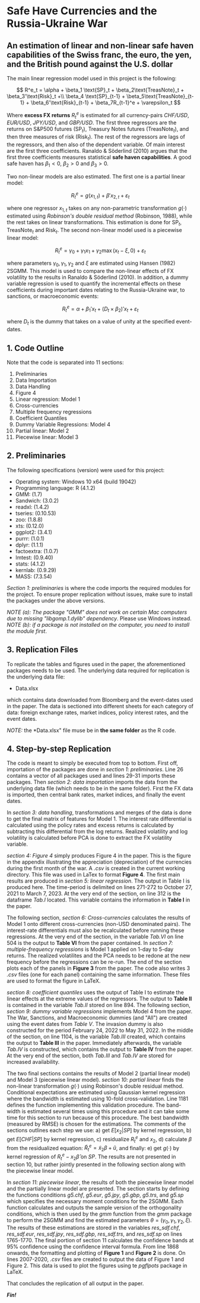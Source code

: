 # Safe Have Currencies and the Russia-Ukraine War

## An estimation of linear and non-linear safe haven capabilities of the Swiss franc, the euro, the yen, and the British pound against the U.S. dollar

The main linear regression model used in this project is the following:

$$
R^e_t = \alpha + \beta_1 \text{SP}_t + \beta_2\text{TreasNote}_t + \beta_3'\text{Risk}_t +\\ \beta_4 \text{SP}_{t-1} + \beta_5\text{TreasNote}_{t-1} + \beta_6'\text{Risk}_{t-1} + \beta_7R_{t-1}^e + \varepsilon_t
$$

Where **excess FX returns** $R^e_t$ is estimated for all currency-pairs *CHF/USD*, *EUR/USD*, *JPY/USD*, and *GBP/USD*. The first three regressors are the returns on S&P500 futures ($\text{SP}_t$), Treasury Notes futures ($\text{TreasNote}_t$), and then three measures of risk ($\text{Risk}_t$). The rest of the regressors are lags of the regressors, and then also of the dependent variable. Of main interest are the first three coefficients. Ranaldo & Söderlind (2010) argues that the first three coefficients measures statistical **safe haven capabilities**. A good safe haven has $\beta_1 < 0$, $\beta_2 > 0$ and $\beta_3 > 0$. 

Two non-linear models are also estimated. The first one is a partial linear model: 

$$ R^e_t = g(x_{1,t}) + \beta' x_{2,t} + \varepsilon_t $$

where one regressor $x_{1,t}$ takes on any non-parametric transformation $g(\cdot)$ estimated using *Robinson's double residual method* (Robinson, 1988), while the rest takes on linear transformations. This estimation is done for $\text{SP}_t$, $\text{TreasNote}_t$ and $\text{Risk}_t$. The second non-linear model used is a piecewise linear model:

$$ R^e_t = \gamma_0 + \gamma_1 x_1 + \gamma_2 \max(x_t - \xi, 0) + \varepsilon_t $$

where parameters $\gamma_0, \gamma_1, \gamma_2$ and $\xi$ are estimated using Hansen (1982) 2SGMM. This model is used to compare the non-linear effects of FX volatility to the results in Ranaldo & Söderlind (2010). In addition, a dummy variable regression is used to quantify the incremental effects on these coefficients during important dates relating to the Russia-Ukraine war, to sanctions, or macroeconomic events:

$$ R^e_t = \alpha + \beta_1'x_t + (D_t \times \beta_2)' x_t + \varepsilon_t $$

where $D_t$ is the dummy that takes on a value of unity at the specified event-dates. 

## 1. Code Outline 

Note that the code is separated into 11 sections:

1. Preliminaries
2. Data Importation
3. Data Handling
4. Figure 4
5. Linear regression: Model 1
6. Cross-currencies
7. Multiple frequency regressions
8. Coefficient Quantiles
9. Dummy Variable Regressions: Model 4
10. Partial linear: Model 2
11. Piecewise linear: Model 3

## 2. Preliminaries

The following specifications (version) were used for this project:
- Operating system: Windows 10 x64 (build 19042)
- Programming language: R (4.1.2)
- GMM: (1.7)
- Sandwich: (3.0.2)
- readxl: (1.4.2)
- tseries: (0.10.53)
- zoo: (1.8.8)
- xts: (0.12.0)
- ggplot2: (3.4.1)
- purrr: (1.0.1)
- dplyr: (1.1.1)
- factoextra: (1.0.7)
- lmtest: (0.9.40)
- stats: (4.1.2)
- kernlab: (0.9.29)
- MASS: (7.3.54)

*Section 1: preliminaries* is where the code imports the required modules for the project. To ensure proper replication without issues, make sure to install the packages under the above versions. 

*NOTE (a): The package "GMM" does not work on certain Mac computers due to missing "libgomp.1.dylib" dependency*. Please use Windows instead.
*NOTE (b): if a package is not installed on the computer, you need to install the module first*. 

## 3. Replication Files

To replicate the tables and figures used in the paper, the aforementioned packages needs to be used. The underlying data required for replication is the underlying data file:

- Data.xlsx

which contains data downloaded from Bloomberg and the event-dates used in the paper. The data is sectioned into different sheets for each category of data: foreign exchange rates, market indices, policy interest rates, and the event dates.  

*NOTE:* the *Data.xlsx" file muse be in **the same folder** as the R code. 

## 4. Step-by-step Replication

The code is meant to simply be executed from top to bottom. First off, importation of the packages are done in *section 1: preliminaries*. Line 26 contains a vector of all packages used and lines 29-31 imports these packages. Then *section 2: data importation* imports the data from the underlying data file (which needs to be in the same folder). First the FX data is imported, then central bank rates, market indices, and finally the event dates.

In *section 3: data handling*, transformations and merges of the data is done to get the final matrix of features for Model 1. The interest rate differential is calculated using the policy rates and excess returns is calculated by subtracting this differential from the log returns. Realized volatility and log volatility is calculated before PCA is done to extract the FX volatility variable. 

*section 4: Figure 4* simply produces Figure 4 in the paper. This is the figure in the appendix illustrating the appreciation (depreciation) of the currencies during the first month of the war. A *.csv* is created in the current working directory. This file was used in LaTex to format **Figure 4**. The first main results are produced in *section 5: linear regression*. The output in Table I is produced here. The time-period is delimited on lines 271-272 to October 27, 2021 to March 7, 2023. At the very end of the section, on line 312 is the dataframe *Tab.I* located. This variable contains the information in **Table I** in the paper.

The following section, *section 6: Cross-currencies* calculates the results of Model 1 onto different cross-currencies (non-USD denominated pairs). The interest-rate differentials must also be recalculated before running these regressions. At the very end of the section, in the variable *Tab.VI* on line 504 is the output to **Table VI** from the paper contained. In *section 7: multiple-frequency regressions* is Model 1 applied on 1-day to 5-day returns. The realized volatilites and the PCA needs to be redone at the new frequency before the regressions can be re-run. The end of the section plots each of the panels in **Figure 3** from the paper. The code also writes 3 *.csv* files (one for each panel) containing the same information. These files are used to format the figure in LaTeX. 

*section 8: coefficient quantiles* uses the output of Table I to estimate the linear effects at the extreme values of the regressors. The output to **Table II** is contained in the variable *Tab.II* stored on line 894. The following section, *section 9: dummy variable regressions* implements Model 4 from the paper. The War, Sanctions, and Macroeconomic dummies (and "All") are created using the event dates from *Table V*. The invasion dummy is also constructed for the period February 24, 2022 to May 31, 2022. In the middle of the section, on line 1104, is the variable *Tab.III* created, which contains the output to **Table III** in the paper. Immediately afterwards, the variable *Tab.IV* is constructed, which contains the output to **Table IV** from the paper. At the very end of the section, both *Tab.III* and *Tab.IV* are stored for increased availability. 

The two final sections contains the results of Model 2 (partial linear model) and Model 3 (piecewise linear model). *section 10: partial linear* finds the non-linear transformation $g(\cdot)$ using Robinson's double residual method. Conditional expectations are estimated using Gaussian kernel regression where the bandwidth is estimated using 10-fold cross-validation. Line 1181 defines the function implementing this validation procedure. The band-width is estimated several times using this procedure and it can take some time for this section to run because of this procedure. The best bandwidth (measured by RMSE) is chosen for the estimations. The comments of the sections outlines each step we use: a) get $E[x_2 | SP]$ by kernel regression, b) get $E[CHF | SP]$ by kernel regression, c) residualize $R^e_t$ and $x_2$, d) calculate $\beta$ from the residualized equation: $\tilde{R}^e_t = \tilde{x}_2 \beta + \tilde{u}$, and finally: e) get $g(\cdot)$ by kernel regression of $R^e_t - x_2\hat{\beta}$ on $SP$. The results are not presented in section 10, but rather jointly presented in the following section along with the piecewise linear model. 

In *section 11: piecewise linear*, the results of both the piecewise linear model and the partially linear model are presented. The section starts by defining the functions conditions *g5.chf*, *g5.eur*, *g5.jpy*, *g5.gbp*, *g5.trs*, and *g5.sp* which specifies the necessary moment conditions for the 2SGMM. Each function calculates and outputs the sample version of the orthogonality conditions, which is then used by the *gmm* function from the *gmm* package to perform the 2SGMM and find the estimated parameters $\theta = ( \gamma_0, \gamma_1, \gamma_2, \xi )$. The results of these estimations are stored in the variables *res_sdf.chf*, *res_sdf.eur*, *res_sdf.jpy*, *res_sdf.gbp*, *res_sdf.trs*, and *res_sdf.sp* on lines 1765-1770. The final portion of section 11 calculates the confidence bands at 95\% confidence using the confidence interval formula. From line 1868 onwards, the formatting and plotting of **Figure 1** and **Figure 2** is done. On lines 2007-2020, *.csv* files are created to output the data of Figure 1 and Figure 2. This data is used to plot the figures using te *pgflpots* package in LaTeX.

That concludes the replication of all output in the paper.

***Fin!***

